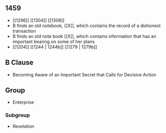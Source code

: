 ## 1459
- [[1296]] [[1304]] [[1308]] 
- B finds an old notebook, [[X]], which contains the record of a dishonest transaction
- B finds an old note book [[X]], which contains information that has an important bearing on some of her plans
- [[1204]] [[1244 | 1244b]] [[1279 | 1279b]] 

## B Clause
- Becoming Aware of an Important Secret that Calls for Decisive Action

## Group
- Enterprise

### Subgroup
- Revelation


